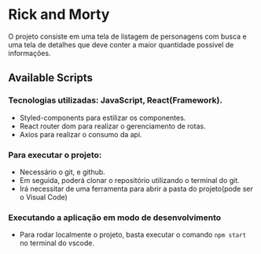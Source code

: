 # Rick and Morty 

O projeto consiste em uma tela de listagem de personagens com busca e uma tela de detalhes que deve conter a maior quantidade possível de informações.
## Available Scripts


### Tecnologias utilizadas: JavaScript, React(Framework).
- Styled-components para estilizar os componentes.
- React router dom para realizar o gerenciamento de rotas.
- Axios para realizar o consumo da api.


### Para executar o projeto:

- Necessário o git, e github.
- Em seguida, poderá clonar o repositório utilizando o terminal do git.
- Irá necessitar de uma ferramenta para abrir a pasta do projeto(pode ser o Visual Code)


### Executando a aplicação em modo de desenvolvimento

- Para rodar localmente o projeto, basta executar o comando `npm start` no terminal do vscode.






